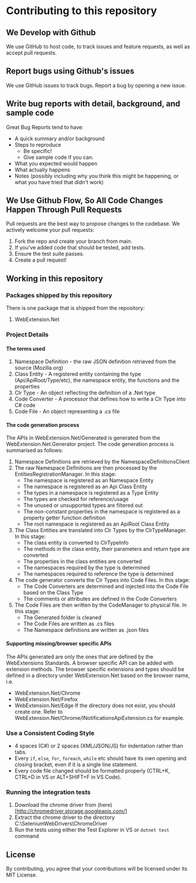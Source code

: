 # Contributing to this repository

## We Develop with Github
We use GitHub to host code, to track issues and feature requests, as well as accept pull requests.

## Report bugs using Github's issues
We use GitHub issues to track bugs. Report a bug by opening a new issue.

## Write bug reports with detail, background, and sample code
Great Bug Reports tend to have:

- A quick summary and/or background
- Steps to reproduce
  - Be specific!
  - Give sample code if you can.
- What you expected would happen
- What actually happens
- Notes (possibly including why you think this might be happening, or what you have tried that didn't work)

## We Use Github Flow, So All Code Changes Happen Through Pull Requests
Pull requests are the best way to propose changes to the codebase. We actively welcome your pull requests:

1. Fork the repo and create your branch from main.
0. If you've added code that should be tested, add tests.
0. Ensure the test suite passes.
0. Create a pull request!

## Working in this repository
### Packages shipped by this repository
There is one package that is shipped from the repository:
1. WebExtension.Net

### Project Details
#### The terms used
1. Namespace Definition - the raw JSON definition retrieved from the source (Mozilla.org)
0. Class Entity - A registered entity containing the type (Api/ApiRoot/Type/etc), the namespace entity, the functions and the properties
0. Clr Type - An object reflecting the definition of a .Net type
0. Code Converter - A processor that defines how to write a Clr Type into C# code
0. Code File - An object representing a .cs file

#### The code generation process
The APIs in WebExtension.Net/Generated is generated from the WebExtension.Net.Generator project.
The code generation process is summarised as follows:
1. Namespace Definitions are retrieved by the NamespaceDefinitionsClient
0. The raw Namespace Definitions are then processed by the EntitiesRegistrationManager. In this stage:
    - The namespace is registered as an Namespace Entity
    - The namespace is registered as an Api Class Entity
    - The types in a namespace is registered as a Type Entity
    - The types are checked for reference/usage
    - The unused or unsupported types are filtered out
    - The non-constant properties in the namespace is registered as a property getter function definition
    - The root namespace is registered as an ApiRoot Class Entity
0. The Class Entities are translated into Clr Types by the ClrTypeManager. In this stage:
    - The class entity is converted to ClrTypeInfo
    - The methods in the class entity, their parameters and return type are converted
    - The properties in the class entities are converted
    - The namespaces required by the type is determined
    - The namespaces required to reference the type is determined
0. The code generator converts the Clr Types into Code Files. In this stage:
    - The Code Converters are determined and injected into the Code File based on the Class Type
    - The comments or attributes are defined in the Code Converters
0. The Code Files are then written by the CodeManager to physical file. In this stage:
    - The Generated folder is cleaned
    - The Code Files are written as .cs files
    - The Namespace definitions are written as .json files

#### Supporting missing/browser specific APIs
The APIs generated are only the ones that are defined by the WebExtensions Standards. A browser specific API can be added with extension methods.
The browser specific extensions and types should be defined in a directory under WebExtension.Net based on the browser name, i.e.
- WebExtension.Net/Chrome
- WebExtension.Net/Firefox
- WebExtension.Net/Edge
If the directory does not exist, you should create one.
Refer to WebExtension.Net/Chrome/INotificationsApiExtension.cs for example.

### Use a Consistent Coding Style
- 4 spaces (C#) or 2 spaces (XML/JSON/JS) for indentation rather than tabs.
- Every `if`, `else`, `for`, `foreach`, `while` etc should have its own opening and closing bracket, even if it is a single line statement.
- Every code file changed should be formatted properly (CTRL+K, CTRL+D in VS or ALT+SHIFT+F in VS Code).

### Running the integration tests
1. Download the chrome driver from (here)[http://chromedriver.storage.googleapis.com/]
0. Extract the chrome driver to the directory C:\SeleniumWebDrivers\ChromeDriver
0. Run the tests using either the Test Explorer in VS or `dotnet test` command

## License
By contributing, you agree that your contributions will be licensed under its MIT License.